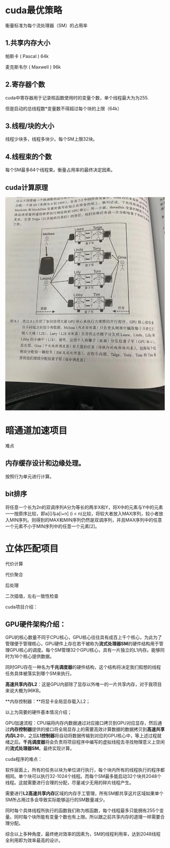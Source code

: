 # cuda最优策略

衡量标准为每个流处理器（SM）的占用率

## 1.共享内存大小

帕斯卡 ( Pascal ) 64k

麦克斯韦尔 ( Maxwell ) 96k

## 2.寄存器个数

cuda中寄存器用于记录核函数使用时的变量个数，单个线程最大为为255.

但是启动的总线程数*变量数不得超过每个块的上限（64k）

## 3.线程/块的大小

线程少块多，线程多块少。每个SM上限32块。

## 4.线程束的个数

每个SM最多64个线程束。衡量占用率的最终决定因素。

## cuda计算原理

![image-20210609141320557](.\图片\gpu架构图.png)

# 暗通道加速项目

难点

## 内存缓存设计和边缘处理。

按照行为单元进行计算。

## bit排序

将任意一个长为2n的双调序列A分为等长的两半X和Y，将X中的元素与Y中的元素一一按原序比较，即a[i]与a[i+n] (i < n)比较，将较大者放入MAX序列，较小者放入MIN序列。则得到的MAX和MIN序列仍然是双调序列，并且MAX序列中的任意一个元素不小于MIN序列中的任意一个元素[2]。

# 立体匹配项目

代价计算

代价聚合

后处理

二次插值，左右一致性检查



cuda项目介绍：

## GPU硬件架构介绍：

GPU的核心数量不同于CPU核心，GPU核心往往具有成百上千个核心，为此为了管理便于管理核心，GPU硬件上存在若干被称为**流式处理器SM**的硬件结构用于管理GPU核心的调度。每个SM管理32个GPU核心，具有一片独立的L1内存。能够同时为16个核心提供数据。

同时GPU存在一种名为**千兆调度器**的硬件结构，这个结构将决定我们假想的线程任务具体被落实到哪个SM来执行。

**高速共享内存L2**：这是GPU内部除了显存以外唯一的一片共享内存，对于我项目来说大概为96KB。

**内存控制器：**将显卡全局显存载入L2；

以上为简要的硬件基本情况介绍；

GPU加速流程：CPU端将内存内数据通过对应接口拷贝到GPU对应显存，然后通过**内存控制器**提供的接口将全局显存上的需要高效计算数据的数据拷贝到**高速共享内存L2**中，之后**L1控制器**将自动将数据传输到对应的GPU核心中，等上述过程就绪之后。**千兆调度器**将会负责将项目程序中编写的虚拟线程去寻找物理意义上空闲的**流式处理器SM**。最终实现计算。

cuda程序的难点：

软件层面上，所有的任务以块为单位进行执行，每个块内所有的线程执行的程序都相同。单个块可以执行32-1024个线程。而每个SM最多能启动32个块共2048个线程。这就需要进行合理的分配，尽量减少无用的碎片线程产生。

需要进行**L2高速共享内存**区域的内存手工管理，所有SM都共享这片区域如果单个SM所占用过多会导致实际能够运行的SM数量减少。

同时每个具体线程所执行的函数我们称为核函数，每个线程最多只能拥有255个变量。同时每个块所能有变量个数也有上限。所以跟之前共享内存的道理一样需要合理分配。

综合以上多种角度，最终绝对效率的因素为，SM的线程利用率，达到2048线程全利用即为效率最高的设计。